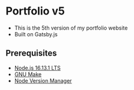 # Portfolio v5

- This is the 5th version of my portfolio website
- Built on Gatsby.js

## Prerequisites

- [Node.js 16.13.1 LTS](https://nodejs.org/en/)
- [GNU Make](https://www.gnu.org/software/make/)
- [Node Version Manager](https://github.com/nvm-sh/nvm)

